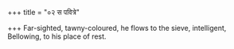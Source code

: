 +++
title = "०२ स पवित्रे"

+++
Far-sighted, tawny-coloured, he flows to the sieve, intelligent,  
     Bellowing, to his place of rest.